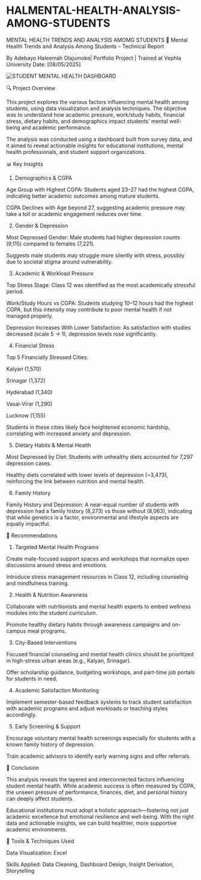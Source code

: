 # HALMENTAL-HEALTH-ANALYSIS-AMONG-STUDENTS
MENTAL HEALTH TRENDS AND ANALYSIS AMOMG STUDENTS
🧠 Mental Health Trends and Analysis Among Students – Technical Report

By Adebayo Haleemah Olajumoke| Portfolio Project | Trained at Vephla University
Date: [08/05/2025]

![STUDENT MENTAL HEALTH DASHBOARD](https://github.com/user-attachments/assets/3bf38ed5-02f2-4d82-b0fd-2fb11f1ab517)


🔍 Project Overview

This project explores the various factors influencing mental health among students, using data visualization and analysis techniques. The objective was to understand how academic pressure, work/study habits, financial stress, dietary habits, and demographics impact students’ mental well-being and academic performance.

The analysis was conducted using a dashboard built from survey data, and it aimed to reveal actionable insights for educational institutions, mental health professionals, and student support organizations.

📊 Key Insights

1. Demographics & CGPA

Age Group with Highest CGPA: Students aged 23–27 had the highest CGPA, indicating better academic outcomes among mature students.

CGPA Declines with Age beyond 27, suggesting academic pressure may take a toll or academic engagement reduces over time.

2. Gender & Depression

Most Depressed Gender: Male students had higher depression counts (9,115) compared to females (7,221).

Suggests male students may struggle more silently with stress, possibly due to societal stigma around vulnerability.

3. Academic & Workload Pressure

Top Stress Stage: Class 12 was identified as the most academically stressful period.

Work/Study Hours vs CGPA: Students studying 10–12 hours had the highest CGPA, but this intensity may contribute to poor mental health if not managed properly.

Depression Increases With Lower Satisfaction: As satisfaction with studies decreased (scale 5 → 1), depression levels rose significantly.

4. Financial Stress

Top 5 Financially Stressed Cities:

Kalyan (1,570)

Srinagar (1,372)

Hyderabad (1,340)

Vasai-Virar (1,290)

Lucknow (1,155)

Students in these cities likely face heightened economic hardship, correlating with increased anxiety and depression.

5. Dietary Habits & Mental Health

Most Depressed by Diet: Students with unhealthy diets accounted for 7,297 depression cases.

Healthy diets correlated with lower levels of depression (~3,473), reinforcing the link between nutrition and mental health.

6. Family History

Family History and Depression: A near-equal number of students with depression had a family history (8,273) vs those without (8,063), indicating that while genetics is a factor, environmental and lifestyle aspects are equally impactful.

📌 Recommendations

1. Targeted Mental Health Programs

Create male-focused support spaces and workshops that normalize open discussions around stress and emotions.

Introduce stress management resources in Class 12, including counseling and mindfulness training.

2. Health & Nutrition Awareness

Collaborate with nutritionists and mental health experts to embed wellness modules into the student curriculum.

Promote healthy dietary habits through awareness campaigns and on-campus meal programs.

3. City-Based Interventions

Focused financial counseling and mental health clinics should be prioritized in high-stress urban areas (e.g., Kalyan, Srinagar).

Offer scholarship guidance, budgeting workshops, and part-time job portals for students in need.

4. Academic Satisfaction Monitoring

Implement semester-based feedback systems to track student satisfaction with academic programs and adjust workloads or teaching styles accordingly.

5. Early Screening & Support

Encourage voluntary mental health screenings especially for students with a known family history of depression.

Train academic advisors to identify early warning signs and offer referrals.

🎯 Conclusion

This analysis reveals the layered and interconnected factors influencing student mental health. While academic success is often measured by CGPA, the unseen pressure of performance, finances, diet, and personal history can deeply affect students.

Educational institutions must adopt a holistic approach—fostering not just academic excellence but emotional resilience and well-being. With the right data and actionable insights, we can build healthier, more supportive academic environments.

📂 Tools & Techniques Used

Data Visualization: Excel

Skills Applied: Data Cleaning, Dashboard Design, Insight Derivation, Storytelling


﻿
